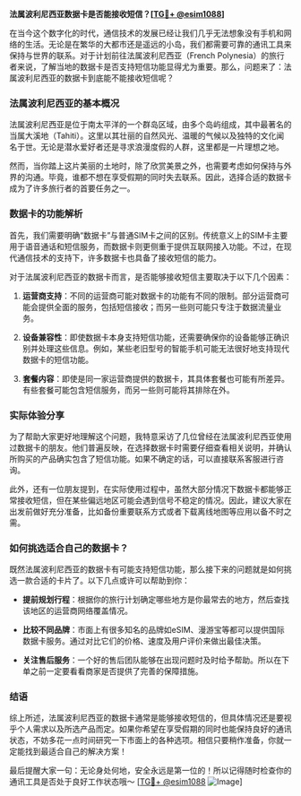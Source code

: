 **法属波利尼西亚数据卡是否能接收短信？[[TG💪+ @esim1088](https://t.me/s/esim1088)]**

在当今这个数字化的时代，通信技术的发展已经让我们几乎无法想象没有手机和网络的生活。无论是在繁华的大都市还是遥远的小岛，我们都需要可靠的通讯工具来保持与世界的联系。对于计划前往法属波利尼西亚（French Polynesia）的旅行者来说，了解当地的数据卡是否支持短信功能显得尤为重要。那么，问题来了：法属波利尼西亚的数据卡到底能不能接收短信呢？

### 法属波利尼西亚的基本概况

法属波利尼西亚是位于南太平洋的一个群岛区域，由多个岛屿组成，其中最著名的当属大溪地（Tahiti）。这里以其壮丽的自然风光、温暖的气候以及独特的文化闻名于世。无论是潜水爱好者还是寻求浪漫度假的人群，这里都是一片理想之地。

然而，当你踏上这片美丽的土地时，除了欣赏美景之外，也需要考虑如何保持与外界的沟通。毕竟，谁都不想在享受假期的同时失去联系。因此，选择合适的数据卡成为了许多旅行者的首要任务之一。

### 数据卡的功能解析

首先，我们需要明确“数据卡”与普通SIM卡之间的区别。传统意义上的SIM卡主要用于语音通话和短信服务，而数据卡则更侧重于提供互联网接入功能。不过，在现代通信技术的支持下，许多数据卡也具备了接收短信的能力。

对于法属波利尼西亚的数据卡而言，是否能够接收短信主要取决于以下几个因素：

1. **运营商支持**：不同的运营商可能对数据卡的功能有不同的限制。部分运营商可能会提供全面的服务，包括短信接收；而另一些则可能只专注于数据流量业务。
   
2. **设备兼容性**：即使数据卡本身支持短信功能，还需要确保你的设备能够正确识别并处理这些信息。例如，某些老旧型号的智能手机可能无法很好地支持现代数据卡的短信功能。

3. **套餐内容**：即使是同一家运营商提供的数据卡，其具体套餐也可能有所差异。有些套餐可能包含短信服务，而另一些则可能将其排除在外。

### 实际体验分享

为了帮助大家更好地理解这个问题，我特意采访了几位曾经在法属波利尼西亚使用过数据卡的朋友。他们普遍反映，在选择数据卡时需要仔细查看相关说明，并确认所购买的产品确实包含了短信功能。如果不确定的话，可以直接联系客服进行咨询。

此外，还有一位朋友提到，在实际使用过程中，虽然大部分情况下数据卡都能够正常接收短信，但在某些偏远地区可能会遇到信号不稳定的情况。因此，建议大家在出发前做好充分准备，比如备份重要联系方式或者下载离线地图等应用以备不时之需。

### 如何挑选适合自己的数据卡？

既然法属波利尼西亚的数据卡有可能支持短信功能，那么接下来的问题就是如何挑选一款合适的卡片了。以下几点或许可以帮助到你：

- **提前规划行程**：根据你的旅行计划确定哪些地方是你最常去的地方，然后查找该地区的运营商网络覆盖情况。
  
- **比较不同品牌**：市面上有很多知名的品牌如eSIM、漫游宝等都可以提供国际数据卡服务。通过对比它们的价格、速度及用户评价来做出最佳决策。

- **关注售后服务**：一个好的售后团队能够在出现问题时及时给予帮助。所以在下单之前一定要看看商家是否提供了完善的保障措施。

### 结语

综上所述，法属波利尼西亚的数据卡通常是能够接收短信的，但具体情况还是要视乎个人需求以及所选产品而定。如果你希望在享受假期的同时也能保持良好的通讯状态，不妨多花一点时间研究一下市面上的各种选项。相信只要稍作准备，你就一定能找到最适合自己的解决方案！

最后提醒大家一句：无论身处何地，安全永远是第一位的！所以记得随时检查你的通讯工具是否处于良好工作状态哦～ [[TG💪+ @esim1088](https://t.me/s/esim1088) ![Image](https://i.postimg.cc/4NQfJmqS/Snipaste-2025-05-13-00-14-12.png)]